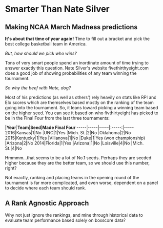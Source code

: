 Smarter Than Nate Silver
========================

Making NCAA March Madness predictions
-------------------------------------
**It's about that time of year again!** Time to fill out a bracket and pick the best college basketball team in America.

_But, how should we pick who wins?_

Tons of very smart people spend an inordinate amount of time trying to answer exactly this question. Nate Silver's website fivethirthyeight.com does a good job of showing probabilities of any team winning the tournament.

_So why the beef with Nate, dog?_

Most of his predictions (as well as others') rely heavily on stats like RPI and Elo scores which are themselves based mostly on the ranking of the team going into the tournament. So, it leans toward picking a winning team based on the higher seed. You can see it based on who fivthirtyeight has picked to be in the Final Four from the last three tournaments:

|**Year**|**Team**|**Seed**|**Made Final Four**
-----|-----|-----|:-----:|-----
2016|Kansas|1|No
|UNC|1|Yes
|Mich. St.|2|No
|Oklahoma|2|No
2015|Kentucky|1|Yes
|Villanova|1|No
|Duke|1|Yes (won championship)
|Arizona|2|No
2014|Florida|1|Yes
|Arizona|1|No
|Loisville|4|No
|Mich. St.|4|No


Hmmmm...that seems to be a lot of No.1 seeds. Perhaps they are seeded higher because they are the better team, so we should use this number, right?

Not exactly, ranking and placing teams in the opening round of the tournament is far more complicated, and even worse, dependent on a panel to decide where each team should rank.

A Rank Agnostic Approach
------------------------
Why not just ignore the rankings, and mine through historical data to evaluate team performance based solely on boxscore data?
